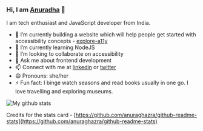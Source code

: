 ### Hi, I am [Anuradha](https://anuk79.netlify.app/) 👋

<!--
**anuk79/anuk79** is a ✨ _special_ ✨ repository because its `README.md` (this file) appears on your GitHub profile.

Here are some ideas to get you started:

- 🔭 I’m currently working on ...
- 🌱 I’m currently learning ...
- 👯 I’m looking to collaborate on ...
- 🤔 I’m looking for help with ...
- 💬 Ask me about ...
- 📫 How to reach me: ...
- 😄 Pronouns: ...
- ⚡ Fun fact: ...
-->

I am tech enthusiast and JavaScript developer from India.

- 🔭 I’m currently building a website which will help people get started with accessibility concepts - [explore-a11y](https://explore-a11y.netlify.app/)
- 🌱 I’m currently learning NodeJS
- 👯 I’m looking to collaborate on accessibility
- 💬 Ask me about frontend development
- 📫 Connect with me at [linkedin](https://www.linkedin.com/in/anuradha15/) or [twitter](https://twitter.com/miracle_404)
- 😄 Pronouns: she/her
- ⚡ Fun fact: I binge watch seasons and read books usually in one go. I love travelling and exploring museums.



![My github stats](https://github-readme-stats.vercel.app/api?username=anuk79&show_icons=true&title_color=fff&icon_color=79ff97&text_color=9f9f9f&bg_color=151515)



Credits for the stats card - [https://github.com/anuraghazra/github-readme-stats](https://github.com/anuraghazra/github-readme-stats)

